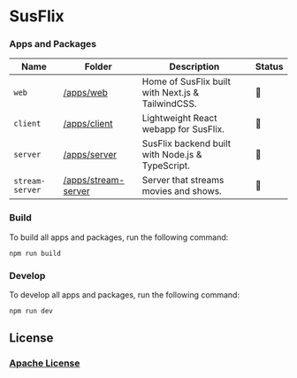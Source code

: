 # SusFlix

### Apps and Packages

| Name            | Folder                                      | Description                                       | Status |
| --------------- | ------------------------------------------- | ------------------------------------------------- | ------ |
| `web`           | [/apps/web](./apps/web)                     | Home of SusFlix built with Next.js & TailwindCSS. | 🚧     |
| `client`        | [/apps/client](./apps/client)               | Lightweight React webapp for SusFlix.             | 🚧     |
| `server`        | [/apps/server](./apps/server)               | SusFlix backend built with Node.js & TypeScript.  | 🚧     |
| `stream-server` | [/apps/stream-server](./apps/stream-server) | Server that streams movies and shows.             | 🚧     |

### Build

To build all apps and packages, run the following command:

```
npm run build
```

### Develop

To develop all apps and packages, run the following command:

```
npm run dev
```

## License

### [Apache License](./LICENSE)
